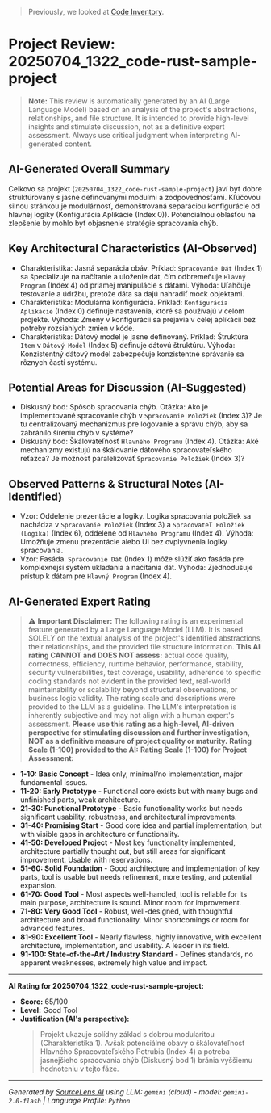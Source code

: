 > Previously, we looked at [Code Inventory](09_code_inventory.md).

# Project Review: 20250704_1322_code-rust-sample-project
> **Note:** This review is automatically generated by an AI (Large Language Model) based on an analysis of the project's abstractions, relationships, and file structure. It is intended to provide high-level insights and stimulate discussion, not as a definitive expert assessment. Always use critical judgment when interpreting AI-generated content.
## AI-Generated Overall Summary
Celkovo sa projekt (`20250704_1322_code-rust-sample-project`) javí byť dobre štruktúrovaný s jasne definovanými modulmi a zodpovednosťami.
Kľúčovou silnou stránkou je modulárnosť, demonštrovaná separáciou konfigurácie od hlavnej logiky (Konfigurácia Aplikácie (Index 0)). Potenciálnou oblasťou na zlepšenie by mohlo byť objasnenie stratégie spracovania chýb.
## Key Architectural Characteristics (AI-Observed)
- Charakteristika: Jasná separácia obáv. Príklad: `Spracovanie Dát` (Index 1) sa špecializuje na načítanie a uloženie dát, čím odbremeňuje `Hlavný Program` (Index 4) od priamej manipulácie s dátami. Výhoda: Uľahčuje testovanie a údržbu, pretože dáta sa dajú nahradiť mock objektami.
- Charakteristika: Modulárna konfigurácia. Príklad: `Konfigurácia Aplikácie` (Index 0) definuje nastavenia, ktoré sa používajú v celom projekte. Výhoda: Zmeny v konfigurácii sa prejavia v celej aplikácii bez potreby rozsiahlych zmien v kóde.
- Charakteristika: Dátový model je jasne definovaný. Príklad: Štruktúra `Item` v `Dátový Model` (Index 5) definuje dátovú štruktúru. Výhoda: Konzistentný dátový model zabezpečuje konzistentné správanie sa rôznych častí systému.
## Potential Areas for Discussion (AI-Suggested)
- Diskusný bod: Spôsob spracovania chýb. Otázka: Ako je implementované spracovanie chýb v `Spracovanie Položiek` (Index 3)? Je tu centralizovaný mechanizmus pre logovanie a správu chýb, aby sa zabránilo šíreniu chýb v systéme?
- Diskusný bod: Škálovateľnosť `Hlavného Programu` (Index 4). Otázka: Aké mechanizmy existujú na škálovanie dátového spracovateľského reťazca? Je možnosť paralelizovať `Spracovanie Položiek` (Index 3)?
## Observed Patterns & Structural Notes (AI-Identified)
- Vzor: Oddelenie prezentácie a logiky. Logika spracovania položiek sa nachádza v `Spracovanie Položiek` (Index 3) a `Spracovateľ Položiek (Logika)` (Index 6), oddelene od `Hlavného Programu` (Index 4). Výhoda: Umožňuje zmenu prezentácie alebo UI bez ovplyvnenia logiky spracovania.
- Vzor: Fasáda. `Spracovanie Dát` (Index 1) môže slúžiť ako fasáda pre komplexnejší systém ukladania a načítania dát. Výhoda: Zjednodušuje prístup k dátam pre `Hlavný Program` (Index 4).
## AI-Generated Expert Rating
> ⚠️ **Important Disclaimer:** The following rating is an experimental feature generated by a Large Language Model (LLM). It is based SOLELY on the textual analysis of the project's identified abstractions, their relationships, and the provided file structure information.
> **This AI rating CANNOT and DOES NOT assess:** actual code quality, correctness, efficiency, runtime behavior, performance, stability, security vulnerabilities, test coverage, usability, adherence to specific coding standards not evident in the provided text, real-world maintainability or scalability beyond structural observations, or business logic validity.
> The rating scale and descriptions were provided to the LLM as a guideline. The LLM's interpretation is inherently subjective and may not align with a human expert's assessment.
> **Please use this rating as a high-level, AI-driven perspective for stimulating discussion and further investigation, NOT as a definitive measure of project quality or maturity.**
**Rating Scale (1-100) provided to the AI:**
**Rating Scale (1-100) for Project Assessment:**
*   **1-10: Basic Concept** - Idea only, minimal/no implementation, major fundamental issues.
*   **11-20: Early Prototype** - Functional core exists but with many bugs and unfinished parts, weak architecture.
*   **21-30: Functional Prototype** - Basic functionality works but needs significant usability, robustness, and architectural improvements.
*   **31-40: Promising Start** - Good core idea and partial implementation, but with visible gaps in architecture or functionality.
*   **41-50: Developed Project** - Most key functionality implemented, architecture partially thought out, but still areas for significant improvement. Usable with reservations.
*   **51-60: Solid Foundation** - Good architecture and implementation of key parts, tool is usable but needs refinement, more testing, and potential expansion.
*   **61-70: Good Tool** - Most aspects well-handled, tool is reliable for its main purpose, architecture is sound. Minor room for improvement.
*   **71-80: Very Good Tool** - Robust, well-designed, with thoughtful architecture and broad functionality. Minor shortcomings or room for advanced features.
*   **81-90: Excellent Tool** - Nearly flawless, highly innovative, with excellent architecture, implementation, and usability. A leader in its field.
*   **91-100: State-of-the-Art / Industry Standard** - Defines standards, no apparent weaknesses, extremely high value and impact.
---
**AI Rating for 20250704_1322_code-rust-sample-project:**
*   **Score:** 65/100
*   **Level:** Good Tool
*   **Justification (AI's perspective):**
    > Projekt ukazuje solídny základ s dobrou modularitou (Charakteristika 1). Avšak potenciálne obavy o škálovateľnosť Hlavného Spracovateľského Potrubia (Index 4) a potreba jasnejšieho spracovania chýb (Diskusný bod 1) bránia vyššiemu hodnoteniu v tejto fáze.


---

*Generated by [SourceLens AI](https://github.com/openXFlow/sourceLensAI) using LLM: `gemini` (cloud) - model: `gemini-2.0-flash` | Language Profile: `Python`*